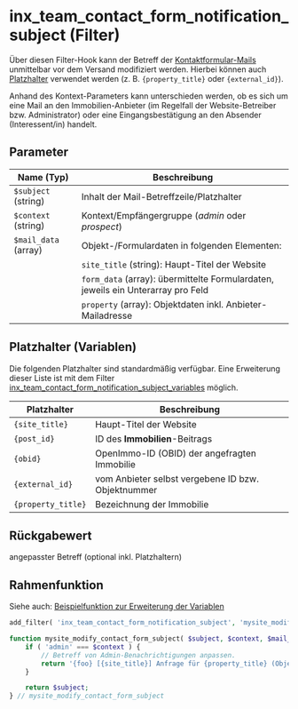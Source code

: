 # inx_team_contact_form_notification_subject (Filter)

Über diesen Filter-Hook kann der Betreff der [Kontaktformular-Mails](../komponenten/kontaktformular) unmittelbar vor dem Versand modifiziert werden. Hierbei können auch [Platzhalter](#Platzhalter-Variablen) verwendet werden (z. B. `{property_title}` oder `{external_id}`).

Anhand des Kontext-Parameters kann unterschieden werden, ob es sich um eine Mail an den Immobilien-Anbieter (im Regelfall der Website-Betreiber bzw. Administrator) oder eine Eingangsbestätigung an den Absender (Interessent/in) handelt.

## Parameter

| Name (Typ) | Beschreibung |
| ---------- | ------------ |
| `$subject` (string) | Inhalt der Mail-Betreffzeile/Platzhalter |
| `$context` (string) | Kontext/Empfängergruppe (*admin* oder *prospect*) |
| `$mail_data` (array) | Objekt-/Formulardaten in folgenden Elementen: |
| | `site_title` (string): Haupt-Titel der Website |
| | `form_data` (array): übermittelte Formulardaten, jeweils ein Unterarray pro Feld |
| | `property` (array): Objektdaten inkl. Anbieter-Mailadresse |

## Platzhalter (Variablen)

Die folgenden Platzhalter sind standardmäßig verfügbar. Eine Erweiterung dieser Liste ist mit dem Filter [inx_team_contact_form_notification_subject_variables](filter-inx-team-contact-form-notification-subject-variables) möglich.

| Platzhalter        | Beschreibung                                       |
| ------------------ | -------------------------------------------------- |
| `{site_title}`     | Haupt-Titel der Website                            |
| `{post_id}`        | ID des **Immobilien**-Beitrags                     |
| `{obid}`           | OpenImmo-ID (OBID) der angefragten Immobilie       |
| `{external_id}`    | vom Anbieter selbst vergebene ID bzw. Objektnummer |
| `{property_title}` | Bezeichnung der Immobilie                          |

## Rückgabewert

angepasster Betreff (optional inkl. Platzhaltern)

## Rahmenfunktion

[](_info-snippet-einbindung.md ':include')

Siehe auch: [Beispielfunktion zur Erweiterung der Variablen](filter-inx-team-contact-form-notification-subject-variables#Rahmenfunktion)

```php
add_filter( 'inx_team_contact_form_notification_subject', 'mysite_modify_contact_form_subject', 10, 3 );

function mysite_modify_contact_form_subject( $subject, $context, $mail_data ) {
	if ( 'admin' === $context ) {
		// Betreff von Admin-Benachrichtigungen anpassen.
		return '{foo} [{site_title}] Anfrage für {property_title} (Objektnr.: {external_id}, OBID: {obid})';
	}

	return $subject;
} // mysite_modify_contact_form_subject
```

[](_backlink.md ':include')